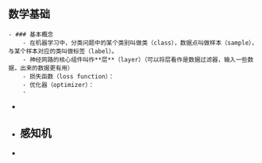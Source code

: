 ## 数学基础
	- ### 基本概念
		- 在机器学习中，分类问题中的某个类别叫做类（class），数据点叫做样本（sample），与某个样本对应的类叫做标签（label）。
		- 神经网路的核心组件叫作**层**（layer）（可以将层看作是数据过滤器，输入一些数据，出来的数据更有用）
		- 损失函数（loss function）：
		- 优化器（optimizer）：
		-
-
- ## 感知机
-